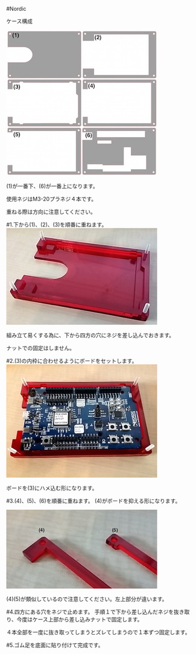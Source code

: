 #Nordic

ケース構成

![](/img/1100_case/manual/nordic_00.jpg)

(1)が一番下、(6)が一番上になります。

使用ネジはM3-20プラネジ４本です。

重ねる際は方向に注意してください。

#1.下から(1)、(2)、(3)を順番に重ねます。
![](/img/1100_case/manual/nordic_01.jpg)

組み立て易くする為に、下から四方の穴にネジを差し込んでおきます。

ナットでの固定はしません。

#2.(3)の内枠に合わせるようにボードをセットします。
![](/img/1100_case/manual/nordic_02.jpg)

ボードを(3)にハメ込む形になります。

#3.(4)、(5)、(6)を順番に重ねます。
(4)がボードを抑える形になります。

![](/img/1100_case/manual/nordic_03.jpg)

(4)(5)が類似しているので注意してください。左上部分が違います。

#4.四方にある穴をネジで止めます。
手順１で下から差し込んだネジを抜き取り、今度はケース上部から差し込みナットで固定します。

４本全部を一度に抜き取ってしまうとズレてしまうので１本ずつ固定します。

#5.ゴム足を底面に貼り付けて完成です。